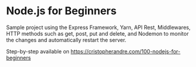 # Node.js for Beginners

Sample project using the Express Framework, Yarn, API Rest, Middlewares, HTTP methods such as get, post, put and delete, and  Nodemon to monitor the changes and automatically restart the server.

Step-by-step available on https://cristopherandre.com/100-nodejs-for-beginners
